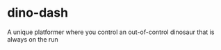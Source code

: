# dino-dash
A unique platformer where you control an out-of-control dinosaur that is always on the run
